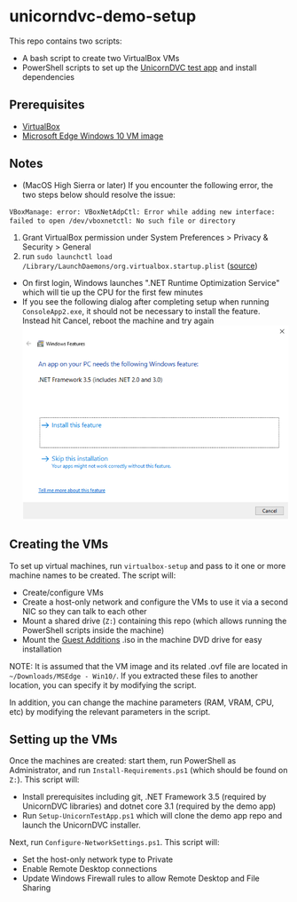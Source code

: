 # unicorndvc-demo-setup
This repo contains two scripts:
- A bash script to create two VirtualBox VMs
- PowerShell scripts to set up the [UnicornDVC test app](https://github.com/BabbageCom/unicorndvctestapp/) and install dependencies

## Prerequisites
- [VirtualBox](https://virtualbox.org/wiki/Downloads)
- [Microsoft Edge Windows 10 VM image](https://developer.microsoft.com/en-us/microsoft-edge/tools/vms/)

## Notes
* (MacOS High Sierra or later) If you encounter the following error, the two steps below should resolve the issue:
```
VBoxManage: error: VBoxNetAdpCtl: Error while adding new interface: failed to open /dev/vboxnetctl: No such file or directory
```

  1. Grant VirtualBox permission under System Preferences > Privacy & Security > General
  2. run `sudo launchctl load /Library/LaunchDaemons/org.virtualbox.startup.plist` ([source](https://stackoverflow.com/a/36999421))
- On first login, Windows launches ".NET Runtime Optimization Service" which will tie up the CPU for the first few minutes
- If you see the following dialog after completing setup when running `ConsoleApp2.exe`, it should not be necessary to install the feature. Instead hit Cancel, reboot the machine and try again
![Install .NET Framework 3.5](images/need-framework-35.png)

## Creating the VMs
To set up virtual machines, run `virtualbox-setup` and pass to it one or more machine names to be created. The script will:
- Create/configure VMs
- Create a host-only network and configure the VMs to use it via a second NIC so they can talk to each other
- Mount a shared drive (`Z:`) containing this repo (which allows running the PowerShell scripts inside the machine)
- Mount the [Guest Additions](https://docs.oracle.com/cd/E36500_01/E36502/html/qs-guest-additions.html) .iso in the machine DVD drive for easy installation

NOTE: It is assumed that the VM image and its related .ovf file are located in `~/Downloads/MSEdge - Win10/`. If you extracted these files to another location, you can specify it by modifying the script.  

In addition, you can change the machine parameters (RAM, VRAM, CPU, etc) by modifying the relevant parameters in the script.  

## Setting up the VMs
Once the machines are created: start them, run PowerShell as Administrator, and run `Install-Requirements.ps1` (which should be found on `Z:`). This script will:
- Install prerequisites including git, .NET Framework 3.5 (required by UnicornDVC libraries) and dotnet core 3.1 (required by the demo app)
- Run `Setup-UnicornTestApp.ps1` which will clone the demo app repo and launch the UnicornDVC installer.

Next, run `Configure-NetworkSettings.ps1`. This script will:
- Set the host-only network type to Private
- Enable Remote Desktop connections
- Update Windows Firewall rules to allow Remote Desktop and File Sharing
